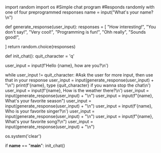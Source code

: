 import random
import os
#Simple chat program
#Responds randomly with one of four preprogrammed responses
name = input("What's your name?\n")


def generate_response(user_input):
  responses = [
    "How interesting!",
    "You don't say!",
    "Very cool!",
    "Programming is fun!",
    "Ohh really",
    "Sounds good!",
    
  ]
  return random.choice(responses)


def init_chat():
  quit_character = 'q'
  
  user_input = input(f'Hello {name}, how are you?\n')

  while user_input != quit_character:
    #Ask the user for more input, then use that in your response
    user_input = input(generate_response(user_input) + "\n")
    print(f'{name}, type {quit_character} if you wanna stop the chat\n')
    user_input = input(f'{name}, How is the weather there?\n')
    user_input = input(generate_response(user_input) + "\n")
    user_input = input(f"{name}, What's your favorite season")
    user_input = input(generate_response(user_input) + "\n")
    user_input = input(f'{name}, Who is your favorite singer?\n')
    user_input = input(generate_response(user_input) + "\n")
    user_input = input(f"{name}, What's your favorite song?\n")
    user_input = input(generate_response(user_input) + "\n")
  
os.system('clear')

if __name__ == "__main__":
  init_chat()
